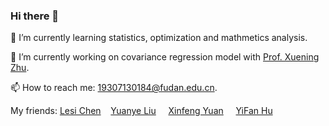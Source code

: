 ### Hi there 👋
🌱 I’m currently learning statistics, optimization and mathmetics analysis. 

🔭 I’m currently working on covariance regression model with [Prof. Xuening Zhu](https://xueningzhu.github.io/).

📫 How to reach me: 19307130184@fudan.edu.cn.



My friends: [Lesi Chen](https://truenobility303.github.io) &nbsp;&nbsp;   [Yuanye Liu](https://github.com/HenryLau7)  &nbsp; &nbsp; [Xinfeng Yuan](https://github.com/Joanna0123) &nbsp; &nbsp; [YiFan Hu](https://huyifan2001.github.io)
<!--
**Name-less-King/Name-less-King** is a ✨ _special_ ✨ repository because its `README.md` (this file) appears on your GitHub profile.

Here are some ideas to get you started:

- 🔭 I’m currently working on 
- 🌱 I’m currently learning statistics.
- 💬 Ask me anything about the courses you are taking or you are going to take in School of Data Science, Fudan University.
- 📫 How to reach me: 'my_student_id'@fudan.edu.cn so long as you know it.

